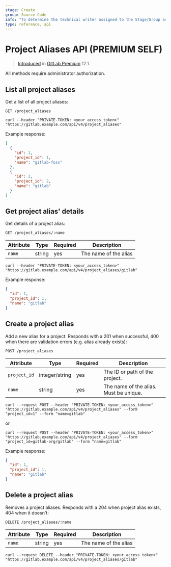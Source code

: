 ```yaml
---
stage: Create
group: Source Code
info: "To determine the technical writer assigned to the Stage/Group associated with this page, see https://about.gitlab.com/handbook/engineering/ux/technical-writing/#assignments"
type: reference, api
---
```


# Project Aliases API **(PREMIUM SELF)**

> [Introduced](https://gitlab.com/gitlab-org/gitlab/-/issues/3264) in [GitLab Premium](https://about.gitlab.com/pricing/) 12.1.

All methods require administrator authorization.

## List all project aliases

Get a list of all project aliases:

```plaintext
GET /project_aliases
```

```shell
curl --header "PRIVATE-TOKEN: <your_access_token>" "https://gitlab.example.com/api/v4/project_aliases"
```

Example response:

```json
[
  {
    "id": 1,
    "project_id": 1,
    "name": "gitlab-foss"
  },
  {
    "id": 2,
    "project_id": 2,
    "name": "gitlab"
  }
]
```

## Get project alias' details

Get details of a project alias:

```plaintext
GET /project_aliases/:name
```

| Attribute | Type   | Required | Description           |
|-----------|--------|----------|-----------------------|
| `name`    | string | yes      | The name of the alias |

```shell
curl --header "PRIVATE-TOKEN: <your_access_token>" "https://gitlab.example.com/api/v4/project_aliases/gitlab"
```

Example response:

```json
{
  "id": 1,
  "project_id": 1,
  "name": "gitlab"
}
```

## Create a project alias

Add a new alias for a project. Responds with a 201 when successful,
400 when there are validation errors (e.g. alias already exists):

```plaintext
POST /project_aliases
```

| Attribute    | Type           | Required | Description                            |
|--------------|----------------|----------|----------------------------------------|
| `project_id` | integer/string | yes      | The ID or path of the project.         |
| `name`       | string         | yes      | The name of the alias. Must be unique. |

```shell
curl --request POST --header "PRIVATE-TOKEN: <your_access_token>" "https://gitlab.example.com/api/v4/project_aliases" --form "project_id=1" --form "name=gitlab"
```

or

```shell
curl --request POST --header "PRIVATE-TOKEN: <your_access_token>" "https://gitlab.example.com/api/v4/project_aliases" --form "project_id=gitlab-org/gitlab" --form "name=gitlab"
```

Example response:

```json
{
  "id": 1,
  "project_id": 1,
  "name": "gitlab"
}
```

## Delete a project alias

Removes a project aliases. Responds with a 204 when project alias
exists, 404 when it doesn't:

```plaintext
DELETE /project_aliases/:name
```

| Attribute | Type   | Required | Description           |
|-----------|--------|----------|-----------------------|
| `name`    | string | yes      | The name of the alias |

```shell
curl --request DELETE --header "PRIVATE-TOKEN: <your_access_token>" "https://gitlab.example.com/api/v4/project_aliases/gitlab"
```
